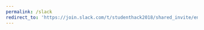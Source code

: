 ```yaml
---
permalink: /slack
redirect_to: 'https://join.slack.com/t/studenthack2018/shared_invite/enQtMzUwMzg3NTY0MDY1LTlkMzVlZmU5MzFlODZkOTJkMDM5NTc5YjdjMTIzYWIzOTFjYjJjMDY1MDVkMDExZDBiZjJkYmUyNTRiZGIxZmQ'
---
```


